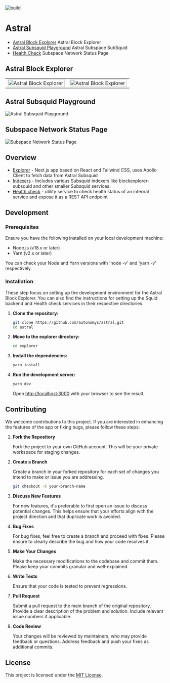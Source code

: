 ![build](https://github.com/autonomys//blockexplorer/actions/workflows/build.yaml/badge.svg)

# Astral

- [Astral Block Explorer](https://explorer.subspace.network/) Astral Block Explorer
- [Astral Subsquid Playground](https://squid.gemini-3g.subspace.network/graphql) Astral Subspace SubSquid
- [Health Check](https://uptime.subspace.network/status/network) Subspace Network Status Page

## Astral Block Explorer

<table width="100%" border="0">
    <tr>
        <td width="50%" valign="top" border="0">
        <picture>
          <source 
              srcset="https://github.com/autonomys/astral/assets/82244926/e7614121-ed11-4f82-9af6-971df3ed0ef0"
              media="(prefers-color-scheme: dark)"
          />
          <source
              srcset="https://github.com/autonomys/astral/assets/82244926/e7614121-ed11-4f82-9af6-971df3ed0ef0"
              media="(prefers-color-scheme: light), (prefers-color-scheme: no-preference)"
          />
          <img
            alt="Astral Block Explorer"
            src="https://github.com/autonomys/astral/assets/82244926/e7614121-ed11-4f82-9af6-971df3ed0ef0"
            align="left"
            width="100%"
        />
        </picture>
      </td>
    <td width="50%" valign="top" border="0">
      <picture>
      <source 
          srcset="https://github.com/autonomys/astral/assets/82244926/b440c10f-8051-4107-b5e4-0ead524a9254"
          media="(prefers-color-scheme: dark)"
      />
      <source
          srcset="https://github.com/autonomys/astral/assets/82244926/b440c10f-8051-4107-b5e4-0ead524a9254"
          media="(prefers-color-scheme: light), (prefers-color-scheme: no-preference)"
      />
      <img
          alt="Astral Block Explorer"
          src="https://github.com/autonomys/astral/assets/82244926/b440c10f-8051-4107-b5e4-0ead524a9254"
          align="left"
          width="100%"
      />
</picture>
        </td>
    <tr>
</table>

## Astral Subsquid Playground

![Astral Subsquid Playground](https://github.com/autonomys/astral/assets/82244926/24ee475d-b6e6-446c-a54c-3ecdb3b72dfd)

## Subspace Network Status Page

![Subspace Network Status Page](https://github.com/autonomys/astral/assets/82244926/0b1a171f-d266-4d1f-8eaf-3814032ca735)

## Overview

- [Explorer](./explorer/README.md) - Next.js app based on React and Tailwind CSS, uses Apollo Client to fetch data from Astral Subsquid
- [Indexers](./indexers/README.md) - Includes various Subsquid indexers like blockexplorer-subsquid and other smaller Subsquid services.
- [Health check](./health-check/README.md) - utility service to check health status of an internal service and expose it as a REST API endpoint

## Development

### Prerequisites

Ensure you have the following installed on your local development machine:

- Node.js (v18.x or later)
- Yarn (v2.x or later)

You can check your Node and Yarn versions with 'node -v' and 'yarn -v' respectively.

### Installation

These step focus on setting up the development environment for the Astral Block Explorer.
You can also find the instructions for setting up the Squid backend and Health check services in their respective directories.

1. **Clone the repository:**

   ```bash
   git clone https://github.com/autonomys/astral.git
   cd astral
   ```

2. **Move to the explorer directory:**

   ```bash
   cd explorer
   ```

3. **Install the dependencies:**

   ```bash
   yarn install
   ```

4. **Run the development server:**

   ```bash
   yarn dev
   ```

   Open [http://localhost:3000](http://localhost:3000) with your browser to see the result.

## Contributing

We welcome contributions to this project. If you are interested in enhancing the features of the app or fixing bugs, please follow these steps:

1. **Fork the Repository**

   Fork the project to your own GitHub account. This will be your private workspace for staging changes.

2. **Create a Branch**

   Create a branch in your forked repository for each set of changes you intend to make or issue you are addressing.

   ```bash
   git checkout -b your-branch-name
   ```

3. **Discuss New Features**

   For new features, it's preferable to first open an issue to discuss potential changes. This helps ensure that your efforts align with the project direction and that duplicate work is avoided.

4. **Bug Fixes**

   For bug fixes, feel free to create a branch and proceed with fixes. Please ensure to clearly describe the bug and how your code resolves it.

5. **Make Your Changes**

   Make the necessary modifications to the codebase and commit them. Please keep your commits granular and well-explained.

6. **Write Tests**

   Ensure that your code is tested to prevent regressions.

7. **Pull Request**

   Submit a pull request to the main branch of the original repository. Provide a clear description of the problem and solution. Include relevant issue numbers if applicable.

8. **Code Review**

   Your changes will be reviewed by maintainers, who may provide feedback or questions. Address feedback and push your fixes as additional commits.

## License

This project is licensed under the [MIT License](LICENSE.md).
